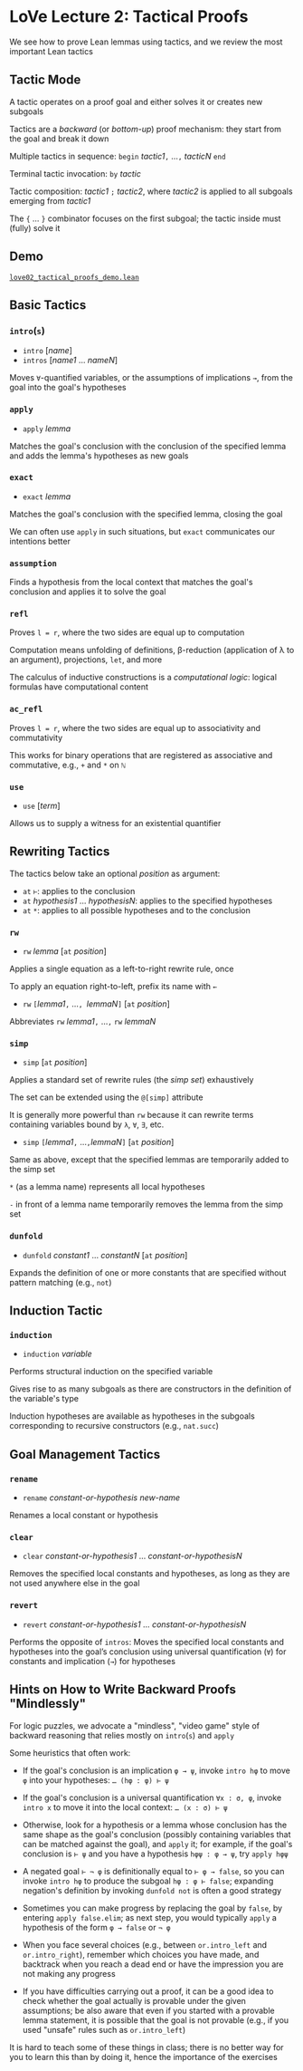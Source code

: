 # LoVe Lecture 2: Tactical Proofs

 We see how to prove Lean lemmas using tactics, and we review the most important Lean tactics


## Tactic Mode

A tactic operates on a proof goal and either solves it or creates new subgoals

Tactics are a _backward_ (or _bottom-up_) proof mechanism: they start from the goal and break it down

Multiple tactics in sequence: `begin` _tactic1_`,` …`,` _tacticN_ `end`

Terminal tactic invocation: `by` _tactic_

Tactic composition: _tactic1_ `;` _tactic2_, where _tactic2_ is applied to all subgoals emerging from _tactic1_

The `{` … `}` combinator focuses on the first subgoal; the tactic inside must (fully) solve it


## Demo

[`love02_tactical_proofs_demo.lean`](../lean/love02_tactical_proofs_demo.lean)


## Basic Tactics

### `intro`(`s`)

* `intro` [_name_]
* `intros` [_name1_ … _nameN_]

Moves `∀`-quantified variables, or the assumptions of implications `→`, from the goal into the goal's hypotheses

### `apply`

* `apply` _lemma_

Matches the goal's conclusion with the conclusion of the specified lemma and adds the lemma's hypotheses as new goals

### `exact`

* `exact` _lemma_

Matches the goal's conclusion with the specified lemma, closing the goal

We can often use `apply` in such situations, but `exact` communicates our intentions better

### `assumption`

Finds a hypothesis from the local context that matches the goal's conclusion and applies it to solve the goal

### `refl`

Proves `l = r`, where the two sides are equal up to computation

Computation means unfolding of definitions, β-reduction (application of λ to an argument), projections, `let`, and more

The calculus of inductive constructions is a _computational logic_: logical formulas have computational content

### `ac_refl`

Proves `l = r`, where the two sides are equal up to associativity and commutativity

This works for binary operations that are registered as associative and commutative, e.g., `+` and `*` on `ℕ`

### `use`

* `use` [_term_]

Allows us to supply a witness for an existential quantifier


## Rewriting Tactics

The tactics below take an optional _position_ as argument:

* `at` `⊢`: applies to the conclusion
* `at` _hypothesis1_ … _hypothesisN_: applies to the specified hypotheses
* `at` `*`: applies to all possible hypotheses and to the conclusion

### `rw`

  * `rw` _lemma_ [`at` _position_]

Applies a single equation as a left-to-right rewrite rule, once

To apply an equation right-to-left, prefix its name with `←`

* `rw` `[`_lemma1_`,` …`, `_lemmaN_`]` [`at` _position_]

Abbreviates `rw` _lemma1_`,` …`,` `rw` _lemmaN_

### `simp`

  * `simp` [`at` _position_]

Applies a standard set of rewrite rules (the _simp set_) exhaustively

The set can be extended using the `@[simp]` attribute

It is generally more powerful than `rw` because it can rewrite terms containing variables bound by `λ`, `∀`, `∃`, etc.

  * `simp` `[`_lemma1_`,` …`,`_lemmaN_`]` [`at` _position_]

Same as above, except that the specified lemmas are temporarily added to the simp set

`*` (as a lemma name) represents all local hypotheses

`-` in front of a lemma name temporarily removes the lemma from the simp set

### `dunfold`

* `dunfold` _constant1_ … _constantN_ [`at` _position_]

Expands the definition of one or more constants that are specified without pattern matching (e.g., `not`)


## Induction Tactic

### `induction`

* `induction` _variable_

Performs structural induction on the specified variable

Gives rise to as many subgoals as there are constructors in the definition of the variable's type

Induction hypotheses are available as hypotheses in the subgoals corresponding to recursive constructors (e.g., `nat.succ`)


## Goal Management Tactics

### `rename`

* `rename` _constant-or-hypothesis_ _new-name_

Renames a local constant or hypothesis

### `clear`

* `clear` _constant-or-hypothesis1_ … _constant-or-hypothesisN_

Removes the specified local constants and hypotheses, as long as they are not used anywhere else in the goal


### `revert`

* `revert` _constant-or-hypothesis1_ … _constant-or-hypothesisN_

Performs the opposite of `intros`: Moves the specified local constants and hypotheses into the goal’s conclusion using universal quantification (`∀`) for constants and implication (`→`) for hypotheses


## Hints on How to Write Backward Proofs "Mindlessly"

For logic puzzles, we advocate a "mindless", "video game" style of backward reasoning that relies mostly on `intro`(`s`) and `apply`

Some heuristics that often work:

* If the goal's conclusion is an implication `φ → ψ`, invoke `intro hφ` to move `φ` into your hypotheses: `… (hφ : φ) ⊢ ψ`

* If the goal's conclusion is a universal quantification `∀x : σ, φ`, invoke `intro x` to move it into the local context: `… (x : σ) ⊢ ψ`

* Otherwise, look for a hypothesis or a lemma whose conclusion has the same shape as the goal's conclusion (possibly containing variables that can be matched against the goal), and `apply` it; for example, if the goal's conclusion is `⊢ ψ` and you have a hypothesis `hφψ : φ → ψ`, try `apply hφψ`

* A negated goal `⊢ ¬ φ` is definitionally equal to `⊢ φ → false`, so you can invoke `intro hφ` to produce the subgoal `hφ : φ ⊢ false`; expanding negation's definition by invoking `dunfold not` is often a good strategy

* Sometimes you can make progress by replacing the goal by `false`, by entering `apply false.elim`; as next step, you would typically `apply` a hypothesis of the form `φ → false` or `¬ φ`

* When you face several choices (e.g., between `or.intro_left` and `or.intro_right`), remember which choices you have made, and backtrack when you reach a dead end or have the impression you are not making any progress

* If you have difficulties carrying out a proof, it can be a good idea to check whether the goal actually is provable under the given assumptions; be also aware that even if you started with a provable lemma statement, it is possible that the goal is not provable (e.g., if you used "unsafe" rules such as `or.intro_left`)

It is hard to teach some of these things in class; there is no better way for you to learn this than by doing it, hence the importance of the exercises
